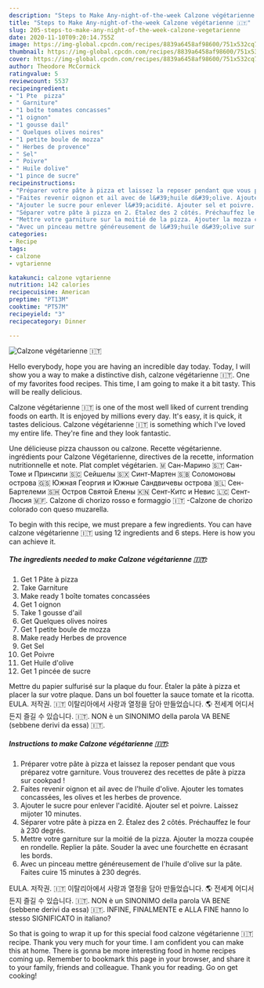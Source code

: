 ```yaml
---
description: "Steps to Make Any-night-of-the-week Calzone végétarienne 🇮🇹"
title: "Steps to Make Any-night-of-the-week Calzone végétarienne 🇮🇹"
slug: 205-steps-to-make-any-night-of-the-week-calzone-vegetarienne
date: 2020-11-10T09:20:14.755Z
image: https://img-global.cpcdn.com/recipes/8839a6458af98600/751x532cq70/calzone-vegetarienne-🇮🇹-photo-principale-de-la-recette.jpg
thumbnail: https://img-global.cpcdn.com/recipes/8839a6458af98600/751x532cq70/calzone-vegetarienne-🇮🇹-photo-principale-de-la-recette.jpg
cover: https://img-global.cpcdn.com/recipes/8839a6458af98600/751x532cq70/calzone-vegetarienne-🇮🇹-photo-principale-de-la-recette.jpg
author: Theodore McCormick
ratingvalue: 5
reviewcount: 5537
recipeingredient:
- "1 Pte  pizza"
- " Garniture"
- "1 boîte tomates concasses"
- "1 oignon"
- "1 gousse dail"
- " Quelques olives noires"
- "1 petite boule de mozza"
- " Herbes de provence"
- " Sel"
- " Poivre"
- " Huile dolive"
- "1 pince de sucre"
recipeinstructions:
- "Préparer votre pâte à pizza et laissez la reposer pendant que vous préparez votre garniture. Vous trouverez des recettes de pâte à pizza sur cookpad !"
- "Faites revenir oignon et ail avec de l&#39;huile d&#39;olive. Ajouter les tomates concassées, les olives et les herbes de provence."
- "Ajouter le sucre pour enlever l&#39;acidité. Ajouter sel et poivre. Laissez mijoter 10 minutes."
- "Séparer votre pâte à pizza en 2. Étalez des 2 côtés. Préchauffez le four à 230 degrés."
- "Mettre votre garniture sur la moitié de la pizza. Ajouter la mozza coupée en rondelle. Replier la pâte. Souder la avec une fourchette en écrasant les bords."
- "Avec un pinceau mettre généreusement de l&#39;huile d&#39;olive sur la pâte. Faites cuire 15 minutes à 230 degrés."
categories:
- Recipe
tags:
- calzone
- vgtarienne

katakunci: calzone vgtarienne 
nutrition: 142 calories
recipecuisine: American
preptime: "PT13M"
cooktime: "PT57M"
recipeyield: "3"
recipecategory: Dinner

---
```



![Calzone végétarienne 🇮🇹](https://img-global.cpcdn.com/recipes/8839a6458af98600/751x532cq70/calzone-vegetarienne-🇮🇹-photo-principale-de-la-recette.jpg)

Hello everybody, hope you are having an incredible day today. Today, I will show you a way to make a distinctive dish, calzone végétarienne 🇮🇹. One of my favorites food recipes. This time, I am going to make it a bit tasty. This will be really delicious.

Calzone végétarienne 🇮🇹 is one of the most well liked of current trending foods on earth. It is enjoyed by millions every day. It's easy, it is quick, it tastes delicious. Calzone végétarienne 🇮🇹 is something which I've loved my entire life. They're fine and they look fantastic.

Une délicieuse pizza chausson ou calzone. Recette végétarienne. ingrédients pour Calzone Végétarienne, directives de la recette, information nutritionnelle et note. Plat complet végétarien. 🇲 Сан-Марино 🇸🇹 Сан-Томе и Принсипи 🇸🇨 Сейшелы 🇸🇽 Синт-Мартен 🇸🇧 Соломоновы острова 🇬🇸 Южная Георгия и Южные Сандвичевы острова 🇧🇱 Сен-Бартелеми 🇸🇭 Остров Святой Елены 🇰🇳 Сент-Китс и Невис 🇱🇨 Сент-Люсия 🇲🇫. Calzone di chorizo rosso e formaggio 🇮🇹 -Calzone de chorizo colorado con queso muzarella.


To begin with this recipe, we must prepare a few ingredients. You can have calzone végétarienne 🇮🇹 using 12 ingredients and 6 steps. Here is how you can achieve it.

<!--inarticleads1-->

##### The ingredients needed to make Calzone végétarienne 🇮🇹:

1. Get 1 Pâte à pizza
1. Take  Garniture
1. Make ready 1 boîte tomates concassées
1. Get 1 oignon
1. Take 1 gousse d&#39;ail
1. Get  Quelques olives noires
1. Get 1 petite boule de mozza
1. Make ready  Herbes de provence
1. Get  Sel
1. Get  Poivre
1. Get  Huile d&#39;olive
1. Get 1 pincée de sucre


Mettre du papier sulfurisé sur la plaque du four. Étaler la pâte à pizza et placer la sur votre plaque. Dans un bol fouetter la sauce tomate et la ricotta. EULA. 저작권. 🇮🇹 이탈리아에서 사랑과 열정을 담아 만들었습니다. 🌎 전세계 어디서든지 즐길 수 있습니다. 🇮🇹. NON è un SINONIMO della parola VA BENE (sebbene derivi da essa) 🇮🇹. 

<!--inarticleads2-->

##### Instructions to make Calzone végétarienne 🇮🇹:

1. Préparer votre pâte à pizza et laissez la reposer pendant que vous préparez votre garniture. Vous trouverez des recettes de pâte à pizza sur cookpad !
1. Faites revenir oignon et ail avec de l&#39;huile d&#39;olive. Ajouter les tomates concassées, les olives et les herbes de provence.
1. Ajouter le sucre pour enlever l&#39;acidité. Ajouter sel et poivre. Laissez mijoter 10 minutes.
1. Séparer votre pâte à pizza en 2. Étalez des 2 côtés. Préchauffez le four à 230 degrés.
1. Mettre votre garniture sur la moitié de la pizza. Ajouter la mozza coupée en rondelle. Replier la pâte. Souder la avec une fourchette en écrasant les bords.
1. Avec un pinceau mettre généreusement de l&#39;huile d&#39;olive sur la pâte. Faites cuire 15 minutes à 230 degrés.


EULA. 저작권. 🇮🇹 이탈리아에서 사랑과 열정을 담아 만들었습니다. 🌎 전세계 어디서든지 즐길 수 있습니다. 🇮🇹. NON è un SINONIMO della parola VA BENE (sebbene derivi da essa) 🇮🇹. INFINE, FINALMENTE e ALLA FINE hanno lo stesso SIGNIFICATO in italiano? 

So that is going to wrap it up for this special food calzone végétarienne 🇮🇹 recipe. Thank you very much for your time. I am confident you can make this at home. There is gonna be more interesting food in home recipes coming up. Remember to bookmark this page in your browser, and share it to your family, friends and colleague. Thank you for reading. Go on get cooking!
